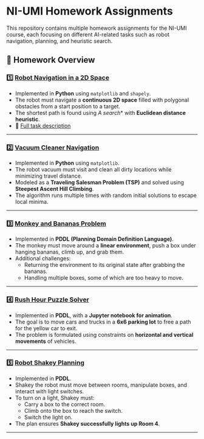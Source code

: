 # NI-UMI Homework Assignments  

This repository contains multiple homework assignments for the NI-UMI course, each focusing on different AI-related tasks such as robot navigation, planning, and heuristic search.  

## 📌 Homework Overview  

### 1️⃣ [Robot Navigation in a 2D Space](./ukol_1/)  
- Implemented in **Python** using `matplotlib` and `shapely`.  
- The robot must navigate a **continuous 2D space** filled with polygonal obstacles from a start position to a target.  
- The shortest path is found using **A* search** with **Euclidean distance heuristic**.  
- 🔗 [Full task description](https://courses.fit.cvut.cz/NI-UMI/files/MI-UMI_seminar-01_problem-solving.pdf)  

---

### 2️⃣ [Vacuum Cleaner Navigation](./ukol_2/)  
- Implemented in **Python** using `matplotlib`.  
- The robot vacuum must visit and clean all dirty locations while minimizing travel distance.  
- Modeled as a **Traveling Salesman Problem (TSP)** and solved using **Steepest Ascent Hill Climbing**.  
- The algorithm runs multiple times with random initial solutions to escape local minima.  

---

### 3️⃣ [Monkey and Bananas Problem](./ukol_3/)  
- Implemented in **PDDL (Planning Domain Definition Language)**.  
- The monkey must move around a **linear environment**, push a box under hanging bananas, climb up, and grab them.  
- Additional challenges:  
  - Returning the environment to its original state after grabbing the bananas.  
  - Handling multiple boxes, some of which are too heavy to move.  

---

### 4️⃣ [Rush Hour Puzzle Solver](./ukol_4/)  
- Implemented in **PDDL**, with a **Jupyter notebook for animation**.  
- The goal is to move cars and trucks in a **6x6 parking lot** to free a path for the yellow car to exit.  
- The problem is formulated using constraints on **horizontal and vertical movements** of vehicles.  

---

### 5️⃣ [Robot Shakey Planning](./ukol_5/)  
- Implemented in **PDDL**.  
- Shakey the robot must move between rooms, manipulate boxes, and interact with light switches.  
- To turn on a light, Shakey must:  
  - Carry a box to the correct room.  
  - Climb onto the box to reach the switch.  
  - Switch the light on.  
- The plan ensures **Shakey successfully lights up Room 4**.  

---

